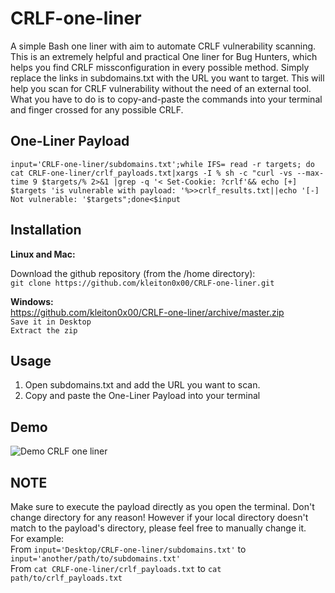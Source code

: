 # CRLF-one-liner
A simple Bash one liner with aim to automate CRLF vulnerability scanning. This is an extremely helpful and practical One liner for Bug Hunters, which helps you find CRLF missconfiguration in every possible method. Simply replace the links in subdomains.txt with the URL you want to target. This will help you scan for CRLF vulnerability without the need of an external tool. What you have to do is to copy-and-paste the commands into your terminal and finger crossed for any possible CRLF.

## One-Liner Payload

`input='CRLF-one-liner/subdomains.txt';while IFS= read -r targets; do cat CRLF-one-liner/crlf_payloads.txt|xargs -I % sh -c "curl -vs --max-time 9 $targets/% 2>&1 |grep -q '< Set-Cookie: ?crlf'&& echo [+] $targets 'is vulnerable with payload: '%>>crlf_results.txt||echo '[-] Not vulnerable: '$targets";done<$input`

## Installation

**Linux and Mac:**  

Download the github repository (from the /home directory):  
`git clone https://github.com/kleiton0x00/CRLF-one-liner.git`
  
**Windows:**  
https://github.com/kleiton0x00/CRLF-one-liner/archive/master.zip  
`Save it in Desktop`  
`Extract the zip`

## Usage
1. Open subdomains.txt and add the URL you want to scan.
2. Copy and paste the One-Liner Payload into your terminal

## Demo

![Demo CRLF one liner](https://i.imgur.com/A43KlGE.gif)

## NOTE
Make sure to execute the payload directly as you open the terminal. Don't change directory for any reason! However if your local directory doesn't match to the payload's directory, please feel free to manually change it.  
For example:  
From `input='Desktop/CRLF-one-liner/subdomains.txt'` to `input='another/path/to/subdomains.txt'`  
From `cat CRLF-one-liner/crlf_payloads.txt` to `cat path/to/crlf_payloads.txt`
